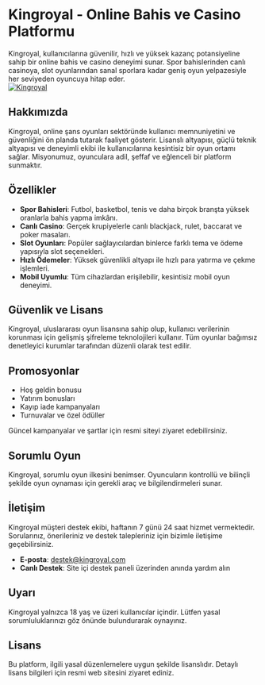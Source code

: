 # Kingroyal - Online Bahis ve Casino Platformu

Kingroyal, kullanıcılarına güvenilir, hızlı ve yüksek kazanç potansiyeline sahip bir online bahis ve casino deneyimi sunar. Spor bahislerinden canlı casinoya, slot oyunlarından sanal sporlara kadar geniş oyun yelpazesiyle her seviyeden oyuncuya hitap eder.  
[![Kingroyal](https://i.ibb.co/HfgtQnKL/kingroyal.jpg)](https://gunceladresbatikan.click/)

## Hakkımızda

Kingroyal, online şans oyunları sektöründe kullanıcı memnuniyetini ve güvenliğini ön planda tutarak faaliyet gösterir. Lisanslı altyapısı, güçlü teknik altyapısı ve deneyimli ekibi ile kullanıcılarına kesintisiz bir oyun ortamı sağlar. Misyonumuz, oyunculara adil, şeffaf ve eğlenceli bir platform sunmaktır.

## Özellikler

- **Spor Bahisleri**: Futbol, basketbol, tenis ve daha birçok branşta yüksek oranlarla bahis yapma imkânı.
- **Canlı Casino**: Gerçek krupiyelerle canlı blackjack, rulet, baccarat ve poker masaları.
- **Slot Oyunları**: Popüler sağlayıcılardan binlerce farklı tema ve ödeme yapısıyla slot seçenekleri.
- **Hızlı Ödemeler**: Yüksek güvenlikli altyapı ile hızlı para yatırma ve çekme işlemleri.
- **Mobil Uyumlu**: Tüm cihazlardan erişilebilir, kesintisiz mobil oyun deneyimi.

## Güvenlik ve Lisans

Kingroyal, uluslararası oyun lisansına sahip olup, kullanıcı verilerinin korunması için gelişmiş şifreleme teknolojileri kullanır. Tüm oyunlar bağımsız denetleyici kurumlar tarafından düzenli olarak test edilir.

## Promosyonlar

- Hoş geldin bonusu
- Yatırım bonusları
- Kayıp iade kampanyaları
- Turnuvalar ve özel ödüller

Güncel kampanyalar ve şartlar için resmi siteyi ziyaret edebilirsiniz.

## Sorumlu Oyun

Kingroyal, sorumlu oyun ilkesini benimser. Oyuncuların kontrollü ve bilinçli şekilde oyun oynaması için gerekli araç ve bilgilendirmeleri sunar.

## İletişim

Kingroyal müşteri destek ekibi, haftanın 7 günü 24 saat hizmet vermektedir. Sorularınız, önerileriniz ve destek talepleriniz için bizimle iletişime geçebilirsiniz.

- **E-posta**: destek@kingroyal.com
- **Canlı Destek**: Site içi destek paneli üzerinden anında yardım alın

## Uyarı

Kingroyal yalnızca 18 yaş ve üzeri kullanıcılar içindir. Lütfen yasal sorumluluklarınızı göz önünde bulundurarak oynayınız.

## Lisans

Bu platform, ilgili yasal düzenlemelere uygun şekilde lisanslıdır. Detaylı lisans bilgileri için resmi web sitesini ziyaret ediniz.
